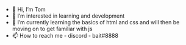 - 👋 Hi, I’m Tom
- 👀 I’m interested in learning and development
- 🌱 I’m currently learning the basics of html and css and will then be moving on to get familiar with js
- 📫 How to reach me - discord - bait#8888
